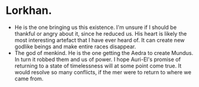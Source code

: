 # Lorkhan.

- He is the one bringing us this existence. I'm unsure if I should be thankful or angry about it, since he reduced us. His heart is likely the most interesting artefact that I have ever heard of. It can create new godlike beings and make entire races disappear.
- The god of menkind. He is the one getting the Aedra to create Mundus. In turn it robbed them and us of power. I hope Auri-El's promise of returning to a state of timelessness will at some point come true. It would resolve so many conflicts, if the mer were to return to where we came from.
